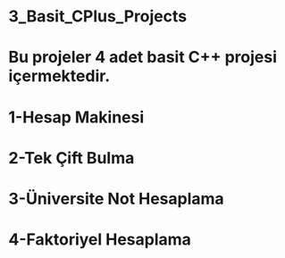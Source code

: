# 3_Basit_CPlus_Projects
# Bu projeler 4 adet basit C++ projesi içermektedir. 
# 1-Hesap Makinesi 
# 2-Tek Çift Bulma 
# 3-Üniversite Not Hesaplama 
# 4-Faktoriyel Hesaplama
